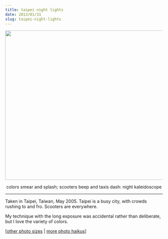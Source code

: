 ```yaml
---
title: taipei night lights
date: 2013/01/31
slug: taipei-night-lights
---
```


<a href="http://www.flickr.com/photos/daniel_hardman/1387953062/sizes/l"><img class="alignnone" alt="" src="http://farm2.staticflickr.com/1130/1387953062_c3d3fa45b0_z.jpg" width="640" height="479" /></a>
<p style="text-align:center;">colors smear and splash;
scooters beep and taxis dash:
night kaleidoscope</p>


<hr />

Taken in Taipei, Taiwan, May 2005. Taipei is a busy city, with crowds rushing to and fro. Scooters are everywhere.

My technique with the long exposure was accidental rather than deliberate, but I love the variety of colors.

[<a href="http://www.flickr.com/photos/daniel_hardman/1387953062/sizes/l">other photo sizes</a> | <a href="http://sivanea.com/category/photos/">more photo haikus</a>]